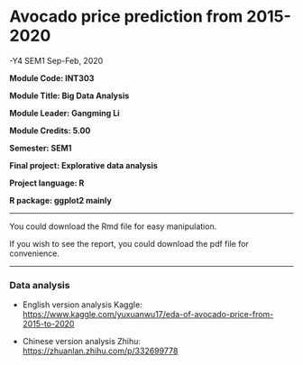Avocado price prediction from 2015-2020
========

-Y4 SEM1 Sep-Feb, 2020

**Module Code: INT303**

**Module Title: Big Data Analysis**

**Module Leader: Gangming Li**

**Module Credits: 5.00**

**Semester: SEM1**

**Final project: Explorative data analysis**

**Project language: R**

**R package: ggplot2 mainly**

---

You could download the Rmd file for easy manipulation.

If you wish to see the report, you could download the pdf file for convenience.

--- 

### Data analysis

- English version analysis
    Kaggle: https://www.kaggle.com/yuxuanwu17/eda-of-avocado-price-from-2015-to-2020

- Chinese version analysis
    Zhihu: https://zhuanlan.zhihu.com/p/332699778
    
